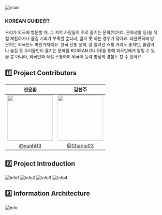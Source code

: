 ![main](https://github.com/koreanguide/assets/blob/main/Group%202513.jpg?raw=true)

### KOREAN GUIDE란?
우리가 외국에 방문할 때, 그 지역 사람들이 주로 즐기는 문화(먹거리, 문화생활 등)를 직접 체험하거나 즐길 기회가 부족할 뿐더러, 알지 못 하는 경우가 많아요. 대한민국에 방문하는 외국인도 마찬가지예요.
한국 전통 문화, 잘 알려진 쇼핑 거리도 좋지만, 클럽이나 술집 등 우리들만이 즐기는 문화를 KOREAN GUIDE를 통해 외국인에게 알릴 수 있을 뿐 아니라, 외국인과 직접 소통하며 외국어 능력 향상의 경험도 할 수 있어요.

## 1️⃣ Project Contributors
|                                      전윤환                                      |                                      김찬주                                       |
| :------------------------------------------------------------------------------: | :-------------------------------------------------------------------------------: |
| <img width="150px" src="https://avatars.githubusercontent.com/u/57185499?v=4" /> | <img width="150px" src="https://avatars.githubusercontent.com/u/129511216?v=4" /> |
|                    [@yunh03](https://github.com/yunh03)                    |                       [@Chanju03](https://github.com/Chanju03)                        |

## 2️⃣ Project Introduction
![info1](https://github.com/koreanguide/assets/blob/main/111111.jpg?raw=true)
![info2](https://github.com/koreanguide/assets/blob/main/222222.jpg?raw=true)
![info3](https://github.com/koreanguide/assets/blob/main/333333.jpg?raw=true)
![info4](https://github.com/koreanguide/assets/blob/main/444444.jpg?raw=true)

## 3️⃣ Information Architecture
![info](https://github.com/koreanguide/assets/blob/main/information_architecture.jpg?raw=true)
